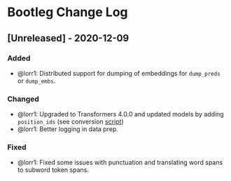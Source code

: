 
# Bootleg Change Log
 
## [Unreleased] - 2020-12-09
 
### Added
- @lorr1: Distributed support for dumping of embeddings for `dump_preds` or `dump_embs`.
 
### Changed
 - @lorr1: Upgraded to Transformers 4.0.0 and updated models by adding `position_ids` (see conversion [script](bootleg/utils/preprocessing/convert_to_trans4_0.py))
 - @lorr1: Better logging in data prep.
 
### Fixed
 - @lorr1: Fixed some issues with punctuation and translating word spans to subword token spans.